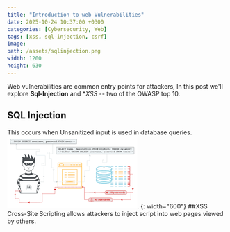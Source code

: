 ```yaml
---
title: "Introduction to web Vulnerabilities"
date: 2025-10-24 10:37:00 +0300
categories: [Cybersecurity, Web]
tags: [xss, sql-injection, csrf]
image:
path: /assets/sqlinjection.png
width: 1200
height: 630
---
```


Web vulnerabilities are common entry points for attackers, In this post we'll explore **Sql-Injection** and **XSS* -- two of the OWASP top 10.

## SQL Injection
This occurs when Unsanitized input is used in database queries.
![Sql Injection Example](/assets/sqlinjection.png). {: width="600"}
##XSS
Cross-Site Scripting allows attackers to inject script into web pages viewed by others.
